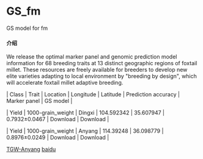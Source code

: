 # GS_fm
GS model for fm


#### 介绍
We release the optimal marker panel and genomic prediction model information for 68 breeding traits at 13 distinct geographic regions of foxtail millet. These resources are freely available for breeders to develop new elite varieties adapting to local environment by "breeding by design", which will accelerate foxtail millet adaptive breeding.



| Class | Trait | Location | Longitude | Latitude | Prediction accuracy | Marker panel | GS model |

| Yield | 1000-grain_weight | Dingxi | 104.592342 | 35.607947 | 0.7932±0.0467 | Download | Download |

| Yield | 1000-grain_weight | Anyang | 114.39248 | 36.098779 | 0.8976±0.0249 | Download | Download |


[TGW-Anyang](GS_model/1000-grain_weight_Anyang.lgb_model.gz)
[baidu](https://www.baidu.com)
